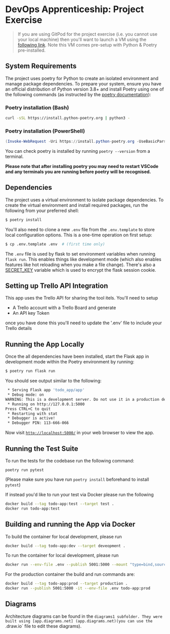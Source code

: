 # DevOps Apprenticeship: Project Exercise

> If you are using GitPod for the project exercise (i.e. you cannot use your local machine) then you'll want to launch a VM using the [following link](https://gitpod.io/#https://github.com/CorndelWithSoftwire/DevOps-Course-Starter). Note this VM comes pre-setup with Python & Poetry pre-installed.

## System Requirements

The project uses poetry for Python to create an isolated environment and manage package dependencies. To prepare your system, ensure you have an official distribution of Python version 3.8+ and install Poetry using one of the following commands (as instructed by the [poetry documentation](https://python-poetry.org/docs/#system-requirements)):

### Poetry installation (Bash)

```bash
curl -sSL https://install.python-poetry.org | python3 -
```

### Poetry installation (PowerShell)

```powershell
(Invoke-WebRequest -Uri https://install.python-poetry.org -UseBasicParsing).Content | py -
```

You can check poetry is installed by running `poetry --version` from a terminal.

**Please note that after installing poetry you may need to restart VSCode and any terminals you are running before poetry will be recognised.**

## Dependencies

The project uses a virtual environment to isolate package dependencies. To create the virtual environment and install required packages, run the following from your preferred shell:

```bash
$ poetry install
```

You'll also need to clone a new `.env` file from the `.env.template` to store local configuration options. This is a one-time operation on first setup:

```bash
$ cp .env.template .env  # (first time only)
```

The `.env` file is used by flask to set environment variables when running `flask run`. This enables things like development mode (which also enables features like hot reloading when you make a file change). There's also a [SECRET_KEY](https://flask.palletsprojects.com/en/2.3.x/config/#SECRET_KEY) variable which is used to encrypt the flask session cookie.

## Setting up Trello API Integration

This app uses the Trello API for sharing the tool itels. You'll need to setup 
* A Trello account with a Trello Board and generate 
* An API key Token

once you have done this you'll need to update the '.env' file to include your Trello details

## Running the App Locally

Once the all dependencies have been installed, start the Flask app in development mode within the Poetry environment by running:
```bash
$ poetry run flask run
```

You should see output similar to the following:
```bash
 * Serving Flask app 'todo_app/app'
 * Debug mode: on
WARNING: This is a development server. Do not use it in a production deployment. Use a production WSGI server instead.
 * Running on http://127.0.0.1:5000
Press CTRL+C to quit
 * Restarting with stat
 * Debugger is active!
 * Debugger PIN: 113-666-066
```
Now visit [`http://localhost:5000/`](http://localhost:5000/) in your web browser to view the app.

## Running the Test Suite
To run the tests for the codebase run the following command:
```
poetry run pytest
```
(Please make sure you have run `poetry install` beforehand to install `pytest`)

If instead you'd like to run your test via Docker please run the following
```bash
docker build --tag todo-app:test --target test .
docker run todo-app:test
```

## Building and running the App via Docker
To build the container for local development, please run
```bash
docker build --tag todo-app:dev --target deveopment .

```
To run the container for local development, please run
```bash
docker run --env-file .env --publish 5001:5000 --mount "type=bind,source=$(pwd)/todo_app,target=/app/todo_app" todo-app:dev
```

For the production container the build and run commands are:
```bash
docker build --tag todo-app:prod --target production .
docker run --publish 5001:5000 -it --env-file .env todo-app:prod
```

## Diagrams
Architecture diagrams can be found in the `diagrams1 subfolder. They were built using [app.diagrams.net] (app.diagrams.net)(you can use the `.draw.io` file to edit these diagrams).